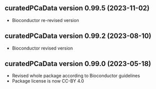 ## curatedPCaData version 0.99.5 (2023-11-02)

* Bioconductor re-revised version

## curatedPCaData version 0.99.2 (2023-08-10)

* Bioconductor revised version

## curatedPCaData version 0.99.0 (2023-05-18)

* Revised whole package according to Bioconductor guidelines
* Package license is now CC-BY 4.0
